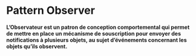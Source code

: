 # Pattern Observer

**L’Observateur est un patron de conception comportemental qui permet de mettre en place
 un mécanisme de souscription pour envoyer des notifications à plusieurs objets, au sujet d’événements concernant les objets qu’ils observent.**
